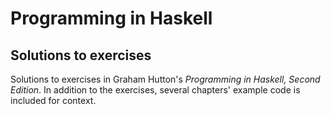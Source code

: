 # Programming in Haskell
## Solutions to exercises

Solutions to exercises in Graham Hutton's _Programming in Haskell, Second Edition_.
In addition to the exercises, several chapters' example code is included for context.
